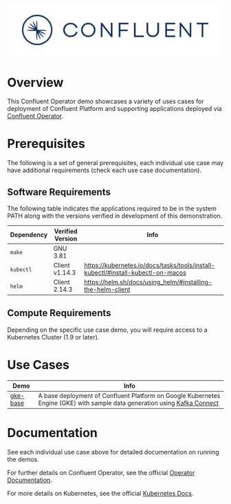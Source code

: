 ![image](../images/confluent-logo-300-2.png)

# Overview

This Confluent Operator demo showcases a variety of uses cases for deployment of Confluent Platform and supporting applications deployed via [Confluent Operator](https://docs.confluent.io/current/installation/operator/index.html).

# Prerequisites
The following is a set of general prerequisites, each individual use case may have additional requirements (check each use case documentation).

## Software Requirements
The following table indicates the applications required to be in the system PATH along with the versions verified in development of this demonstration.

| Dependency  | Verified Version  | Info  |
|---|---|---|
| `make`  | GNU 3.81  |   |
| `kubectl` | Client v1.14.3  | https://kubernetes.io/docs/tasks/tools/install-kubectl/#install-kubectl-on-macos  |
| `helm` | Client 2.14.3 | https://helm.sh/docs/using_helm/#installing-the-helm-client |


## Compute Requirements

Depending on the specific use case demo, you will require access to a Kubernetes Cluster (1.9 or later). 

# Use Cases
| Demo | Info |
|---|---|
| [gke-base](gke-base/README.md) | A base deployment of Confluent Platform on Google Kubernetes Engine (GKE) with sample data generation using [Kafka Connect](https://docs.confluent.io/current/connect/index.html)|

# Documentation
See each individual use case above for detailed documentation on running the demos.

For further details on Confluent Operator, see the official [Operator Documentation](https://docs.confluent.io/current/installation/operator/co-deployment.html).

For more details on Kubernetes, see the official [Kubernetes Docs](https://kubernetes.io/docs/home/).
